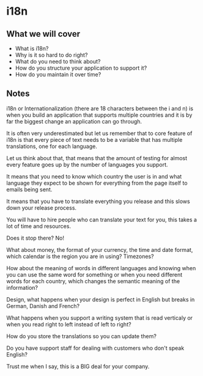 # i18n

## What we will cover

* What is i18n?
* Why is it so hard to do right?
* What do you need to think about?
* How do you structure your application to support it?
* How do you maintain it over time?

## Notes

i18n or Internationalization (there are 18 characters between the i and n)
is when you build an application that supports multiple countries and
it is by far the biggest change an application can go through.

It is often very underestimated but let us remember that to core feature
of i18n is that every piece of text needs to be a variable that has
multiple translations, one for each language.

Let us think about that, that means that the amount of testing for almost
every feature goes up by the number of languages you support.

It means that you need to know which country the user is in and what language
they expect to be shown for everything from the page itself to emails being sent.

It means that you have to translate everything you release and this slows down
your release process.

You will have to hire people who can translate your text for you, this takes
a lot of time and resources.

Does it stop there? No!

What about money, the format of your currency, the time and date format,
which calendar is the region you are in using? Timezones?

How about the meaning of words in different languages and knowing when
you can use the same word for something or when you need different words
for each country, which changes the semantic meaning of the information?

Design, what happens when your design is perfect in English but breaks in
German, Danish and French?

What happens when you support a writing system that is read verticaly or when you read right to left instead of left to right?

How do you store the translations so you can update them?

Do you have support staff for dealing with customers who don't speak English?

Trust me when I say, this is a BIG deal for your company.
